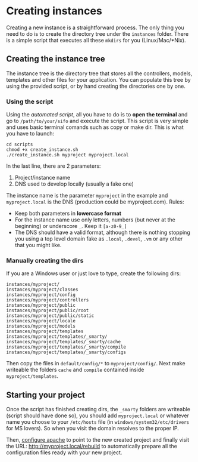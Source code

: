Creating instances
==================
Creating a new instance is a straightforward process. The only thing you need to do is to create the directory tree under the `instances` folder. There is a simple script that executes all these `mkdirs` for you (Linux/Mac/*Nix).

Creating the instance tree
--------------------------
The instance tree is the directory tree that stores all the controllers, models, templates and other files for your application. You can populate this tree by using the provided script, or by hand creating the directories one by one.

### Using the script ###
Using the *automated script*, all you have to do is to **open the terminal** and go to `/path/to/your/sifo` and execute the script. This script is very simple and uses basic terminal comands such as copy or make dir. This is what you have to launch:

	cd scripts
	chmod +x create_instance.sh
	./create_instance.sh myproject myproject.local
	
In the last line, there are 2 parameters:

1. Project/instance name
2. DNS used to develop locally (usually a fake one)

The instance name is the parameter `myproject` in the example and `myproject.local` is the DNS (production could be myproject.com). Rules:

* Keep both parameters in **lowercase format**
* For the instance name use only letters, numbers (but never at the beginning) or underscore `_`. Keep it `[a-z0-9_]`
* The DNS should have a valid format, although there is nothing stopping you using a top level domain fake as `.local`, `.devel`, `.vm` or any other that you might like.

### Manually creating the dirs ###
If you are a Windows user or just love to type, create the following dirs:

	instances/myproject/
	instances/myproject/classes
	instances/myproject/config
	instances/myproject/controllers
	instances/myproject/public
	instances/myproject/public/root
	instances/myproject/public/static
	instances/myproject/locale
	instances/myproject/models
	instances/myproject/templates
	instances/myproject/templates/_smarty/
	instances/myproject/templates/_smarty/cache
	instances/myproject/templates/_smarty/compile
	instances/myproject/templates/_smarty/configs

Then copy the files in `default/config/*` to `myproject/config/`. Next make writeable the folders `cache` and `compile` contained inside `myproject/templates`.



Starting your project
---------------------
Once the script has finished creating dirs, the `_smarty` folders are writeable (script should have done so), you should add `myproject.local` or whatever name you choose to your `/etc/hosts` file (in `windows/system32/etc/drivers` for MS lovers). So when you visit the domain resolves to the proper IP.

Then, [configure apache] to point to the new created project and finally visit the URL: <http://myproject.local/rebuild> to automatically prepare all the configuration files ready with your new project.

[configure apache]: /installation/apache-virtualhosts
